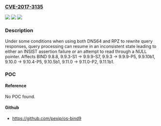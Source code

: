 ### [CVE-2017-3135](https://cve.mitre.org/cgi-bin/cvename.cgi?name=CVE-2017-3135)
![](https://img.shields.io/static/v1?label=Product&message=BIND%209&color=blue)
![](https://img.shields.io/static/v1?label=Version&message=BIND%2099.8.8%2C%209.9.3-S1%20-%3E%209.9.9-S7%2C%209.9.3%20-%3E%209.9.9-P5%2C%209.9.10b1%2C%209.10.0%20-%3E%209.10.4-P5%2C%209.10.5b1%2C%209.11.0%20-%3E%209.11.0-P2%2C%209.11.1b1%20&color=brighgreen)
![](https://img.shields.io/static/v1?label=Vulnerability&message=Servers%20utilizing%20both%20DNS64%20and%20RPZ%20are%20potentially%20susceptible%20to%20encountering%20this%20condition.%20%20When%20this%20condition%20occurs%2C%20it%20will%20result%20in%20either%20an%20INSIST%20assertion%20failure%20(and%20subsequent%20abort)%20or%20an%20attempt%20to%20read%20through%20a%20NULL%20pointer.%20%20On%20most%20platforms%20a%20NULL%20pointer%20read%20leads%20to%20a%20segmentation%20fault%20(SEGFAULT)%2C%20which%20causes%20the%20process%20to%20be%20terminated.%0A%0AOnly%20servers%20which%20are%20configured%20to%20simultaneously%20use%20both%20Response%20Policy%20Zones%20(RPZ)%20and%20DNS64%20(a%20method%20for%20synthesizing%20AAAA%20records%20from%20A%20records)%20can%20be%20affected%20by%20this%20vulnerability.&color=brighgreen)

### Description

Under some conditions when using both DNS64 and RPZ to rewrite query responses, query processing can resume in an inconsistent state leading to either an INSIST assertion failure or an attempt to read through a NULL pointer. Affects BIND 9.8.8, 9.9.3-S1 -> 9.9.9-S7, 9.9.3 -> 9.9.9-P5, 9.9.10b1, 9.10.0 -> 9.10.4-P5, 9.10.5b1, 9.11.0 -> 9.11.0-P2, 9.11.1b1.

### POC

#### Reference
No POC found.

#### Github
- https://github.com/pexip/os-bind9

